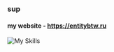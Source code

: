 ### sup
#### my website - https://entitybtw.ru

![My Skills](https://skillicons.dev/icons?i=py,html,css,linux,ps,ae)
